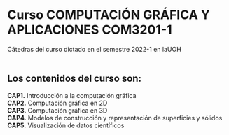 # Curso COMPUTACIÓN GRÁFICA Y APLICACIONES COM3201-1
Cátedras del curso dictado en el semestre 2022-1 en laUOH <br/><br/>

## Los contenidos del curso son:
<b>CAP1.</b> Introducción a la computación gráfica <br/>
<b>CAP2.</b> Computación gráfica en 2D <br/>
<b>CAP3.</b> Computación gráfica en 3D <br/>
<b>CAP4.</b> Modelos de construcción y representación de superficies y sólidos <br/>
<b>CAP5.</b> Visualización de datos científicos <br/>
